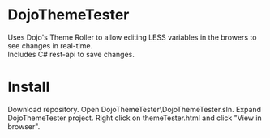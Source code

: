 DojoThemeTester
===============

Uses Dojo's Theme Roller to allow editing LESS variables in the browers to see changes in real-time.  
Includes C# rest-api to save changes.

Install
=======
Download repository.
Open DojoThemeTester\DojoThemeTester.sln.
Expand DojoThemeTester project.
Right click on themeTester.html and click "View in browser".

